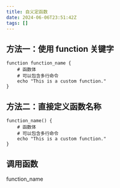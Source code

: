 ```yaml
---
title: 自义定函数
date: 2024-06-06T23:51:42Z
tags: []
---
```


## 方法一：使用 function 关键字

```shell
function function_name {
    # 函数体
    # 可以包含多行命令
    echo "This is a custom function."
}
```

## 方法二：直接定义函数名称

```shell
function_name() {
    # 函数体
    # 可以包含多行命令
    echo "This is a custom function."
}
```

## 调用函数

function_name
